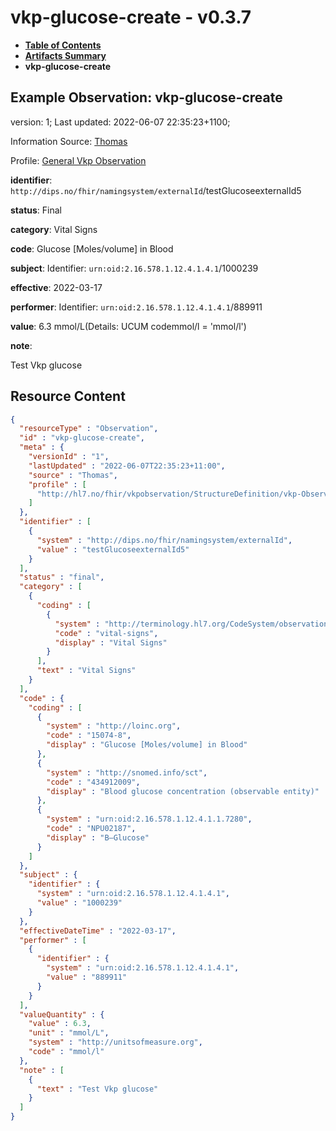 # vkp-glucose-create - v0.3.7

* [**Table of Contents**](toc.md)
* [**Artifacts Summary**](artifacts.md)
* **vkp-glucose-create**

## Example Observation: vkp-glucose-create

version: 1; Last updated: 2022-06-07 22:35:23+1100; 

Information Source: [Thomas](https://simplifier.net/resolve?scope=hl7.fhir.no.basis@2.2.2&canonical=http://fhir.org/packages/hl7.fhir.no.basis/Thomas)

Profile: [General Vkp Observation](StructureDefinition-vkp-Observation.md)

**identifier**: `http://dips.no/fhir/namingsystem/externalId`/testGlucoseexternalId5

**status**: Final

**category**: Vital Signs

**code**: Glucose [Moles/volume] in Blood

**subject**: Identifier: `urn:oid:2.16.578.1.12.4.1.4.1`/1000239

**effective**: 2022-03-17

**performer**: Identifier: `urn:oid:2.16.578.1.12.4.1.4.1`/889911

**value**: 6.3 mmol/L(Details: UCUM codemmol/l = 'mmol/l')

**note**: 

> 

Test Vkp glucose




## Resource Content

```json
{
  "resourceType" : "Observation",
  "id" : "vkp-glucose-create",
  "meta" : {
    "versionId" : "1",
    "lastUpdated" : "2022-06-07T22:35:23+11:00",
    "source" : "Thomas",
    "profile" : [
      "http://hl7.no/fhir/vkpobservation/StructureDefinition/vkp-Observation"
    ]
  },
  "identifier" : [
    {
      "system" : "http://dips.no/fhir/namingsystem/externalId",
      "value" : "testGlucoseexternalId5"
    }
  ],
  "status" : "final",
  "category" : [
    {
      "coding" : [
        {
          "system" : "http://terminology.hl7.org/CodeSystem/observation-category",
          "code" : "vital-signs",
          "display" : "Vital Signs"
        }
      ],
      "text" : "Vital Signs"
    }
  ],
  "code" : {
    "coding" : [
      {
        "system" : "http://loinc.org",
        "code" : "15074-8",
        "display" : "Glucose [Moles/volume] in Blood"
      },
      {
        "system" : "http://snomed.info/sct",
        "code" : "434912009",
        "display" : "Blood glucose concentration (observable entity)"
      },
      {
        "system" : "urn:oid:2.16.578.1.12.4.1.1.7280",
        "code" : "NPU02187",
        "display" : "B—Glucose"
      }
    ]
  },
  "subject" : {
    "identifier" : {
      "system" : "urn:oid:2.16.578.1.12.4.1.4.1",
      "value" : "1000239"
    }
  },
  "effectiveDateTime" : "2022-03-17",
  "performer" : [
    {
      "identifier" : {
        "system" : "urn:oid:2.16.578.1.12.4.1.4.1",
        "value" : "889911"
      }
    }
  ],
  "valueQuantity" : {
    "value" : 6.3,
    "unit" : "mmol/L",
    "system" : "http://unitsofmeasure.org",
    "code" : "mmol/l"
  },
  "note" : [
    {
      "text" : "Test Vkp glucose"
    }
  ]
}

```
